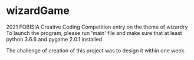 # wizardGame
2021 FOBISIA Creative Coding Competition entry on the theme of wizardry
To launch the program, please run 'main' file and make sure that at least python 3.6.6 and pygame 2.0.1 installed

The challenge of creation of this project was to design it within one week.